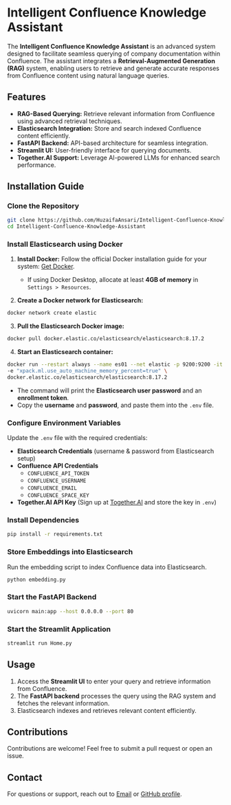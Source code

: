 # Intelligent Confluence Knowledge Assistant

The **Intelligent Confluence Knowledge Assistant** is an advanced system designed to facilitate seamless querying of company documentation within Confluence. The assistant integrates a **Retrieval-Augmented Generation (RAG)** system, enabling users to retrieve and generate accurate responses from Confluence content using natural language queries.

## Features
- **RAG-Based Querying:** Retrieve relevant information from Confluence using advanced retrieval techniques.
- **Elasticsearch Integration:** Store and search indexed Confluence content efficiently.
- **FastAPI Backend:** API-based architecture for seamless integration.
- **Streamlit UI:** User-friendly interface for querying documents.
- **Together.AI Support:** Leverage AI-powered LLMs for enhanced search performance.

## Installation Guide

### Clone the Repository
```bash
git clone https://github.com/HuzaifaAnsari/Intelligent-Confluence-Knowledge-Assistant.git
cd Intelligent-Confluence-Knowledge-Assistant
```

### Install Elasticsearch using Docker

1. **Install Docker:** Follow the official Docker installation guide for your system: [Get Docker](https://docs.docker.com/get-started/get-docker/).

   - If using Docker Desktop, allocate at least **4GB of memory** in `Settings > Resources`.

2. **Create a Docker network for Elasticsearch:**
```bash
docker network create elastic
```

3. **Pull the Elasticsearch Docker image:**
```bash
docker pull docker.elastic.co/elasticsearch/elasticsearch:8.17.2
```

4. **Start an Elasticsearch container:**
```bash
docker run --restart always --name es01 --net elastic -p 9200:9200 -it -m 6GB \
-e "xpack.ml.use_auto_machine_memory_percent=true" \
docker.elastic.co/elasticsearch/elasticsearch:8.17.2
```
   - The command will print the **Elasticsearch user password** and an **enrollment token**.
   - Copy the **username** and **password**, and paste them into the `.env` file.

### Configure Environment Variables
Update the `.env` file with the required credentials:
- **Elasticsearch Credentials** (username & password from Elasticsearch setup)
- **Confluence API Credentials**
  - `CONFLUENCE_API_TOKEN`
  - `CONFLUENCE_USERNAME`
  - `CONFLUENCE_EMAIL`
  - `CONFLUENCE_SPACE_KEY`
- **Together.AI API Key** (Sign up at [Together.AI](https://www.together.ai/) and store the key in `.env`)

### Install Dependencies
```bash
pip install -r requirements.txt
```

### Store Embeddings into Elasticsearch
Run the embedding script to index Confluence data into Elasticsearch.
```bash
python embedding.py
```

### Start the FastAPI Backend
```bash
uvicorn main:app --host 0.0.0.0 --port 80
```

### Start the Streamlit Application
```bash
streamlit run Home.py
```

## Usage
1. Access the **Streamlit UI** to enter your query and retrieve information from Confluence.
2. The **FastAPI backend** processes the query using the RAG system and fetches the relevant information.
3. Elasticsearch indexes and retrieves relevant content efficiently.


## Contributions
Contributions are welcome! Feel free to submit a pull request or open an issue.

## Contact
For questions or support, reach out to [Email](huzaifamuqeem@gmail.com) or [GitHub profile](https://github.com/HuzaifaAnsari).

